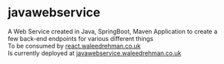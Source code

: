# javawebservice
A Web Service created in Java, SpringBoot, Maven Application to create a few back-end endpoints for various different things
<br />To be consumed by <a href="https://react.waleedrehman.co.uk">react.waleedrehman.co.uk</a>
<br />Is currently deployed at <a href="https://javawebservice.waleedrehman.co.uk">javawebservice.waleedrehman.co.uk</a>
